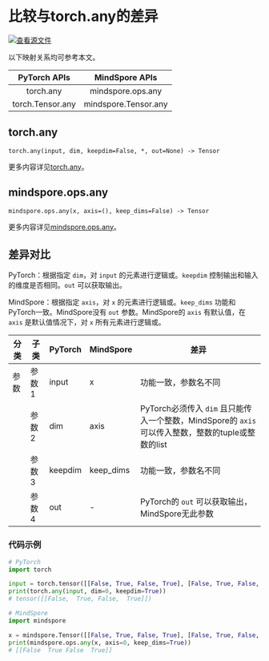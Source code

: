 # 比较与torch.any的差异

[![查看源文件](https://mindspore-website.obs.cn-north-4.myhuaweicloud.com/website-images/r2.4.1/resource/_static/logo_source.svg)](https://gitee.com/mindspore/docs/blob/r2.4.1/docs/mindspore/source_zh_cn/note/api_mapping/pytorch_diff/any.md)

以下映射关系均可参考本文。

|     PyTorch APIs      |      MindSpore APIs       |
| :-------------------: | :-----------------------: |
|    torch.any     |  mindspore.ops.any   |
|   torch.Tensor.any    |   mindspore.Tensor.any    |

## torch.any

```text
torch.any(input, dim, keepdim=False, *, out=None) -> Tensor
```

更多内容详见[torch.any](https://pytorch.org/docs/1.8.1/generated/torch.any.html#torch.any)。

## mindspore.ops.any

```text
mindspore.ops.any(x, axis=(), keep_dims=False) -> Tensor
```

更多内容详见[mindspore.ops.any](https://mindspore.cn/docs/zh-CN/r2.4.1/api_python/ops/mindspore.ops.any.html)。

## 差异对比

PyTorch：根据指定 `dim`，对 `input` 的元素进行逻辑或。`keepdim` 控制输出和输入的维度是否相同。`out` 可以获取输出。

MindSpore：根据指定 `axis`，对 `x` 的元素进行逻辑或。`keep_dims` 功能和PyTorch一致。MindSpore没有 `out` 参数。MindSpore的 `axis` 有默认值，在 `axis` 是默认值情况下，对 `x` 所有元素进行逻辑或。

| 分类 | 子类  | PyTorch | MindSpore | 差异                                    |
| ---- | ----- | ------- | --------- | --------------------------------------- |
| 参数 | 参数1 | input   | x         | 功能一致，参数名不同                    |
|      | 参数2 | dim   | axis      | PyTorch必须传入 `dim` 且只能传入一个整数，MindSpore的 `axis` 可以传入整数，整数的tuple或整数的list |
|      | 参数3 | keepdim   | keep_dims | 功能一致，参数名不同 |
|      | 参数4 | out   | -         | PyTorch的 `out` 可以获取输出，MindSpore无此参数 |

### 代码示例

```python
# PyTorch
import torch

input = torch.tensor([[False, True, False, True], [False, True, False, False]])
print(torch.any(input, dim=0, keepdim=True))
# tensor([[False,  True, False,  True]])

# MindSpore
import mindspore

x = mindspore.Tensor([[False, True, False, True], [False, True, False, False]])
print(mindspore.ops.any(x, axis=0, keep_dims=True))
# [[False  True False  True]]
```
